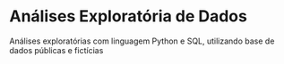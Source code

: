 # Análises Exploratória de Dados

Análises exploratórias com linguagem Python e SQL, utilizando base de dados públicas e fictícias
